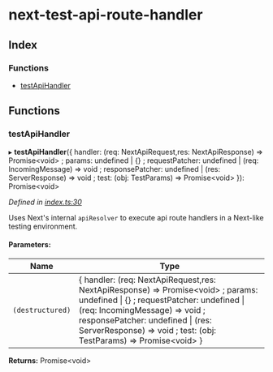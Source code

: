 # next-test-api-route-handler

## Index

### Functions

* [testApiHandler](README.md#testapihandler)

## Functions

### testApiHandler

▸ **testApiHandler**({ handler: (req: NextApiRequest,res: NextApiResponse) => Promise\<void> ; params: undefined \| {} ; requestPatcher: undefined \| (req: IncomingMessage) => void ; responsePatcher: undefined \| (res: ServerResponse) => void ; test: (obj: TestParams) => Promise\<void>  }): Promise\<void>

*Defined in [index.ts:30](https://github.com/Xunnamius/next-test-endpoint/blob/23db4ec/src/index.ts#L30)*

Uses Next's internal `apiResolver` to execute api route handlers in a
Next-like testing environment.

#### Parameters:

Name | Type |
------ | ------ |
`(destructured)` | { handler: (req: NextApiRequest,res: NextApiResponse) => Promise\<void> ; params: undefined \| {} ; requestPatcher: undefined \| (req: IncomingMessage) => void ; responsePatcher: undefined \| (res: ServerResponse) => void ; test: (obj: TestParams) => Promise\<void>  } |

**Returns:** Promise\<void>

